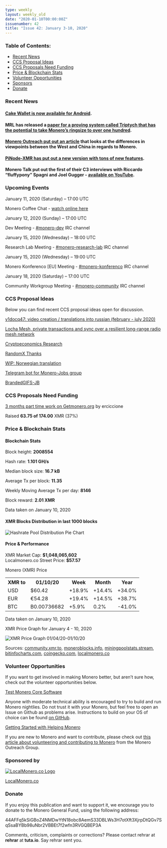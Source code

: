 ```yaml
---
type: weekly
layout: weekly_old
date: "2020-01-10T00:00:00Z"
issuenumber: 42
title: "Issue 42: January 3-10, 2020"
---
```


<h3>Table of Contents:</h3>
<ul class="contents">
    <li><a href="#news">Recent News</a></li>
    <li><a href="#ideas">CCS Proposal Ideas</a></li>
    <li><a href="#proposals">CCS Proposals Need Funding</a></li>
    <li><a href="#stats">Price & Blockchain Stats</a></li>
    <li><a href="#volunteer">Volunteer Opportunities</a></li>
    <li><a href="#sponsor">Sponsors</a></li>
    <li><a href="#donate">Donate</a></li>
</ul>

<h3 id="news">Recent News</h3>

<div class="newsbyte">
    <h4><a href="https://play.google.com/store/apps/details?id=com.cakewallet.cake_wallet" target="_blank">Cake Wallet is now available for Android</a>.
    </h4>
</div>

<div class="newsbyte">
    <h4>MRL has released a <a href="https://eprint.iacr.org/2020/018" target="_blank">paper for a proving system called Triptych that has the potential to take Monero’s ringsize to over one hundred</a>.
    </h4>
</div>

<div class="newsbyte">
    <h4><a href="https://www.monerooutreach.org/monero-china-west.php" target="_blank">Monero Outreach put out an article</a> that looks at the differences in viewpoints between the West and China in regards to Monero.
    </h4>
</div>

<div class="newsbyte">
    <h4><a href="https://www.reddit.com/r/Monero/comments/ekvpji/pinodexmr_single_board_computer_plug_and_play/" target="_blank">PiNode-XMR has put out a new version with tons of new features</a>.
    </h4>
</div>

<div class="newsbyte">
    <h4>Monero Talk put out the first of their C3 interviews with Riccardo “fluffypony” Spagni and Joel Gugger - <a href="https://youtu.be/pa0RlyH92Ns" target="_blank">available on YouTube</a>.
    </h4>
</div>

<h3 id="events">Upcoming Events</h3>

<div class="event">
    <p class="date">January 11, 2020 (Saturday) – 17:00 UTC</p>
    <p>Monero Coffee Chat - <a href="https://www.youtube.com/channel/UCKxLNPJeEjPXOke55i5AIXA" target="_blank">watch online here</a></p>
</div>

<div class="event">
    <p class="date" markdown="1">January 12, 2020 (Sunday) – 17:00 UTC</p>
    <p markdown="1">Dev Meeting - <a href="irc://chat.freenode.net/#monero-dev" target="_blank">#monero-dev</a> IRC channel</p>
</div>

<div class="event">
    <p class="date" markdown="1">January 15, 2020 (Wednesday) – 18:00 UTC</p>
    <p markdown="1">Research Lab Meeting - <a href="irc://chat.freenode.net/#monero-research-lab" target="_blank">#monero-research-lab</a> IRC channel</p>
</div>

<div class="event">
    <p class="date" markdown="1">January 15, 2020 (Wednesday) – 19:00 UTC</p>
    <p markdown="1">Monero Konferenco [EU] Meeting - <a href="irc://chat.freenode.net/#monero-konferenco" target="_blank">#monero-konferenco</a> IRC channel</p>
</div>

<div class="event">
    <p class="date" markdown="1">January 18, 2020 (Saturday) – 17:00 UTC</p>
    <p markdown="1">Community Workgroup Meeting - <a href="irc://chat.freenode.net/#monero-community" target="_blank">#monero-community</a> IRC channel</p>
</div>

<h3 id="ideas">CCS Proposal Ideas</h3>

<p>Below you can find recent CCS proposal ideas open for discussion.</p>

<div class="proposal">
<p><a href="https://repo.getmonero.org/monero-project/ccs-proposals/merge_requests/116" target="_blank">v1docq47: video creation / translations into russian (february - july 2020)</a></p>
</div>

<div class="proposal">
<p><a href="https://repo.getmonero.org/monero-project/ccs-proposals/merge_requests/115" target="_blank">Locha Mesh, private transactions and sync over a resilient long-range radio mesh network</a></p>
</div>

<div class="proposal">
<p><a href="https://repo.getmonero.org/monero-project/ccs-proposals/merge_requests/113" target="_blank">Cryptoeconomics Research</a></p>
</div>

<div class="proposal">
<p><a href="https://repo.getmonero.org/monero-project/ccs-proposals/merge_requests/107" target="_blank">RandomX Thanks</a></p>
</div>

<div class="proposal">
<p><a href="https://repo.getmonero.org/monero-project/ccs-proposals/merge_requests/102" target="_blank">WIP: Norwegian translation</a></p>
</div>

<div class="proposal">
<p><a href="https://repo.getmonero.org/monero-project/ccs-proposals/merge_requests/91" target="_blank">Telegram bot for Monero-Jobs group</a></p>
</div>

<div class="proposal">
<p><a href="https://repo.getmonero.org/monero-project/ccs-proposals/merge_requests/88" target="_blank">BrandedGIFS-JB</a></p>
</div>

<h3 id="proposals">CCS Proposals Need Funding</h3>

<div class="proposal">
    <p><a href="https://ccs.getmonero.org/proposals/ErCiccione-website-jan-march.html" target="_blank">3 months part time work on Getmonero.org</a> by erciccione</p>
    <p>Raised <b>63.75 of 174.00</b> XMR (37%)</p>
</div>

<h3 id="stats">Price & Blockchain Stats</h3>

<h4 class="stat">Blockchain Stats</h4>

<div class="bcstats">
    <p>Block height: <b>2008554</b></p>
    <p>Hash rate: <b>1.101 GH/s</b></p>
    <p>Median block size: <b>16.7 kB</b></p>
    <p>Average Tx per block: <b>11.35</b></p>
    <p>Weekly Moving Average Tx per day: <b>8146</b></p>
    <p>Block reward: <b>2.01 XMR</b></p>
</div>
<p class="note">Data taken on January 10, 2020</p>

<h4 class="stat">XMR Blocks Distribution in last 1000 blocks</h4>
<p><img src="/img/hashrate-pool-distribution-0110.png" alt="Hashrate Pool Distribution Pie Chart"/></p>

<h4 class="stat">Price & Performance</h4>

<div class="price-intro">XMR Market Cap: <b>$1,048,065,602</b><br>Localmonero.co Street Price: <b>$57.57</b></div>

<p class="table-title">Monero (XMR) Price</p>
<table class="price-table">
  <tr class="row1">
    <th>XMR to</th>
    <th>01/10/20</th>
    <th>Week</th>
    <th>Month</th>
    <th>Year</th>
  </tr>
  <tr>
    <td data-th="XMR to">USD</td>
    <td data-th="01/10/20">$60.42</td>
    <td data-th="Week" class="green">+18.9%</td>
    <td data-th="Month" class="green">+14.4%</td>
    <td data-th="Year" class="green">+34.0%</td>
  </tr>
  <tr class="row3">
    <td data-th="XMR to">EUR</td>
    <td data-th="01/10/20">€54.28</td>
    <td data-th="Week" class="green">+19.4%</td>
    <td data-th="Month" class="green">+14.5%</td>
    <td data-th="Year" class="green">+38.7%</td>
  </tr>
  <tr>
    <td data-th="XMR to">BTC</td>
    <td data-th="01/10/20">B0.00736682</td>
    <td data-th="Week" class="green">+5.9%</td>
    <td data-th="Month" class="green">0.2%</td>
    <td data-th="Year" class="red">-41.0%</td>
  </tr>
</table>
<p class="note">Data taken on January 10, 2020</p>

<p class="table-title">XMR Price Graph for January 4 - 10, 2020</p>

![XMR Price Graph 01/04/20-01/10/20](/img/weekly-chart-0110.png "XMR Price Graph 01/04/20-01/10/20") 

Sources: <a href="https://community.xmr.to/explorer/mainnet/" target="_blank">community.xmr.to</a>, <a href="https://moneroblocks.info/stats/transaction-stats" target="_blank">moneroblocks.info</a>, <a href="https://miningpoolstats.stream/monero" target="_blank">miningpoolstats.stream</a>, <a href="https://bitinfocharts.com/monero/" target="_blank">bitinfocharts.com</a>, <a href="https://www.coingecko.com/" target="_blank">coingecko.com</a>, <a href="https://localmonero.co/" target="_blank">localmonero.co</a>

<h3 id="volunteer">Volunteer Opportunities</h3>

<p>If you want to get involved in making Monero better, but aren’t sure how, check out the volunteer opportunities below.</p>

<div class="newsbyte">
    <p class="date"><a href="https://github.com/monero-project/monero" target="_blank">Test Monero Core Software</a></p>
    <p>Anyone with moderate technical ability is encouraged to try to build and run Monero nightlies. Do not trust it with your Monero, but feel free to open an Issue on Github as problems arise. Instructions to build on your OS of choice can be found <a href="https://github.com/monero-project/monero#compiling-monero-from-source" target="_blank">on GitHub</a>. </p>
</div>

<div class="newsbyte">
    <p class="date"><a href="https://github.com/monero-project/monero" target="_blank">Getting Started with Helping Monero</a></p>
    <p>If you are new to Monero and want to contribute, please check out <a href="https://www.monerooutreach.org/stories/getting-started-helping-monero.php" target="_blank">this article about volunteering and contributing to Monero</a> from the Monero Outreach Group. </p>
</div>

<h3 id="sponsor">Sponsored by</h3>

<p><a href="https://localmonero.co/" target="_blank"><img src="/img/localmonero-logo.png" alt="LocalMonero.co Logo" class="localmonero"></a></p>

<p class="text-center"><a href="https://localmonero.co/" target="_blank">LocalMonero.co</a></p>

<h3 id="donate">Donate</h3>

<p markdown="1">If you enjoy this publication and want to support it, we encourage you to donate to the Monero General Fund, using the following address:</p>

<p class="address" markdown="1">44AFFq5kSiGBoZ4NMDwYtN18obc8AemS33DBLWs3H7otXft3XjrpDtQGv7SqSsaBYBb98uNbr2VBBEt7f2wfn3RVGQBEP3A</p>

<!--p><a href="monero:44AFFq5kSiGBoZ4NMDwYtN18obc8AemS33DBLWs3H7otXft3XjrpDtQGv7SqSsaBYBb98uNbr2VBBEt7f2wfn3RVGQBEP3A" class="qr"><img src="/img/donate-monero.png"></a></p-->

Comments, criticism, complaints or corrections? Please contact rehrar at **rehrar** at **tuta.io**. Say rehrar sent you.